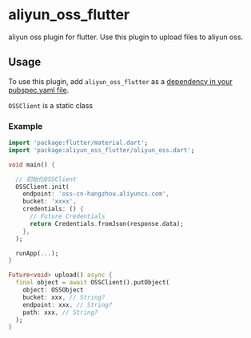 # aliyun_oss_flutter

aliyun oss plugin for flutter. Use this plugin to upload files to aliyun oss.

## Usage

To use this plugin, add `aliyun_oss_flutter` as a [dependency in your pubspec.yaml file](https://flutter.dev/docs/development/platform-integration/platform-channels).

`OSSClient` is a static class

### Example
``` dart
import 'package:flutter/material.dart';
import 'package:aliyun_oss_flutter/aliyun_oss.dart';

void main() {

  // 初始化OSSClient
  OSSClient.init(
    endpoint: 'oss-cn-hangzhou.aliyuncs.com',
    bucket: 'xxxx',
    credentials: () {
      // Future Credentials
      return Credentials.fromJson(response.data);
    },
  );

  runApp(...);
}

Future<void> upload() async {
  final object = await OSSClient().putObject(
    object: OSSObject
    bucket: xxx, // String?
    endpoint: xxx, // String?
    path: xxx, // String?
  );
}
```